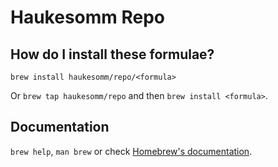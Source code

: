 # Haukesomm Repo

## How do I install these formulae?

`brew install haukesomm/repo/<formula>`

Or `brew tap haukesomm/repo` and then `brew install <formula>`.

## Documentation

`brew help`, `man brew` or check [Homebrew's documentation](https://docs.brew.sh).

